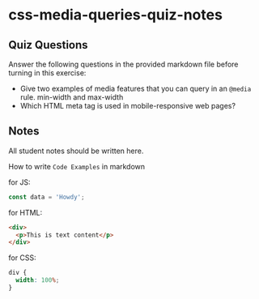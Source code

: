 # css-media-queries-quiz-notes

## Quiz Questions

Answer the following questions in the provided markdown file before turning in this exercise:

- Give two examples of media features that you can query in an `@media` rule.
  min-width and max-width
- Which HTML meta tag is used in mobile-responsive web pages?
  <meta name='viewport'>

## Notes

All student notes should be written here.

How to write `Code Examples` in markdown

for JS:

```javascript
const data = 'Howdy';
```

for HTML:

```html
<div>
  <p>This is text content</p>
</div>
```

for CSS:

```css
div {
  width: 100%;
}
```
